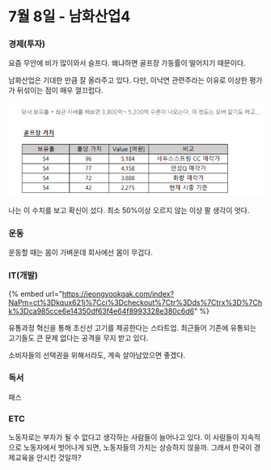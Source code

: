 # 7월 8일 - 남화산업4

### 경제\(투자\)

요즘 무안에 비가 많이와서 슬프다. 왜냐하면 골프장 가동률이 떨어지기 때문이다.

남화산업은 기대한 만큼 잘 올라주고 있다. 다만, 이낙연 관련주라는 이유로 이상한 평가가 뒤섞이는 점이 매우 껄끄럽다.

![](../.gitbook/assets/image%20%2846%29.png)

나는 이 수치를 보고 확신이 섰다. 최소 50%이상 오르지 않는 이상 팔 생각이 엇다.

### 운동

운동할 때는 몸이 가벼운데 회사에선 몸이 무겁다.

### IT\(개발\)

{% embed url="https://jeongyookgak.com/index?NaPm=ct%3Dkqux621j%7Cci%3Dcheckout%7Ctr%3Dds%7Ctrx%3D%7Chk%3Dca985cce6e14350df63f4e64f8993328e380c6d6" %}

유통과정 혁신을 통해 초신선 고기를 제공한다는 스타트업. 최근들어 기존에 유통되는 고기들도 큰 문제 없다는 공격을 무지 받고 있다. 

소비자들의 선택권을 위해서라도, 계속 살아남았으면 좋겠다.

### 독서

패스  

### ETC

노동자로는 부자가 될 수 없다고 생각하는 사람들이 늘어나고 있다. 이 사람들이 지속적으로 노동자에서 벗어나게 되면, 노동자들의 가치는 상승하지 않을까. 그래서 한국이 경제교육을 안시킨 것일까?

